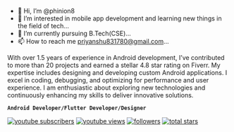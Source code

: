 - 👋 Hi, I’m @phinion8
- 👀 I’m interested in mobile app development and learning new things in the field of tech...
- 🌱 I’m currently pursuing B.Tech(CSE)...
- 📫 How to reach me priyanshu831780@gmail.com...

With over 1.5 years of experience in Android development, I’ve contributed to more than 20 projects and earned a stellar 4.8 star rating on Fiverr. My expertise includes designing and developing custom Android applications. I excel in coding, debugging, and optimizing for performance and user experience. I am enthusiastic about exploring new technologies and continuously enhancing my skills to deliver innovative solutions.

**`Android Developer/Flutter Developer/Designer`**

<p align="left">
      <a href="https://www.youtube.com/c/dayscode5802?sub_confirmation=1">
         <img alt="youtube subscribers" title="Subscribe to my YouTube channel" src="https://custom-icon-badges.demolab.com/youtube/channel/subscribers/UCzHMn0D9VsTW36BRMUF0pHg?color=%23E05D44&label=SUBSCRIBE&logo=video&logoColor=white&style=for-the-badge&labelColor=CE4630"/></a> 
      <a href="https://www.youtube.com/c/fknight">
         <img alt="youtube views" title="YouTube views" src="https://custom-icon-badges.demolab.com/youtube/channel/views/UCzHMn0D9VsTW36BRMUF0pHg?color=%23E1AD0E&logo=eye&logoColor=white&style=for-the-badge&labelColor=4257f5"/></a> 
      <a href="https://github.com/ForrestKnight?tab=followers">
         <img alt="followers" title="Follow me on Github" src="https://custom-icon-badges.demolab.com/github/followers/phinion8?color=236ad3&labelColor=1155ba&style=for-the-badge&logo=person-add&label=Follow&logoColor=white"/></a>
      <a href="https://github.com/ForrestKnight?tab=repositories&sort=stargazers">
         <img alt="total stars" title="Total stars on GitHub" src="https://custom-icon-badges.demolab.com/github/stars/phinion8?color=55960c&style=for-the-badge&labelColor=488207&logo=star"/></a>
   </p>
<!---
phinion8/phinion8 is a ✨ special ✨ repository because its `README.md` (this file) appears on your GitHub profile.
You can click the Preview link to take a look at your changes.
--->
